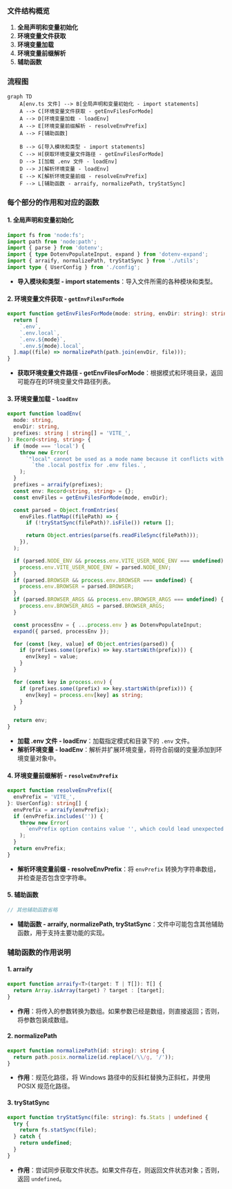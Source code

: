 ### 文件结构概览

1. **全局声明和变量初始化**
2. **环境变量文件获取**
3. **环境变量加载**
4. **环境变量前缀解析**
5. **辅助函数**

### 流程图

```mermaid
graph TD
    A[env.ts 文件] --> B[全局声明和变量初始化 - import statements]
    A --> C[环境变量文件获取 - getEnvFilesForMode]
    A --> D[环境变量加载 - loadEnv]
    A --> E[环境变量前缀解析 - resolveEnvPrefix]
    A --> F[辅助函数]

    B --> G[导入模块和类型 - import statements]
    C --> H[获取环境变量文件路径 - getEnvFilesForMode]
    D --> I[加载 .env 文件 - loadEnv]
    D --> J[解析环境变量 - loadEnv]
    E --> K[解析环境变量前缀 - resolveEnvPrefix]
    F --> L[辅助函数 - arraify, normalizePath, tryStatSync]
```

### 每个部分的作用和对应的函数

#### 1. 全局声明和变量初始化

```ts
import fs from 'node:fs';
import path from 'node:path';
import { parse } from 'dotenv';
import { type DotenvPopulateInput, expand } from 'dotenv-expand';
import { arraify, normalizePath, tryStatSync } from './utils';
import type { UserConfig } from './config';
```

- **导入模块和类型 - import statements**：导入文件所需的各种模块和类型。

#### 2. 环境变量文件获取 - `getEnvFilesForMode`

```ts
export function getEnvFilesForMode(mode: string, envDir: string): string[] {
  return [
    `.env`,
    `.env.local`,
    `.env.${mode}`,
    `.env.${mode}.local`,
  ].map((file) => normalizePath(path.join(envDir, file)));
}
```

- **获取环境变量文件路径 - getEnvFilesForMode**：根据模式和环境目录，返回可能存在的环境变量文件路径列表。

#### 3. 环境变量加载 - `loadEnv`

```ts
export function loadEnv(
  mode: string,
  envDir: string,
  prefixes: string | string[] = 'VITE_',
): Record<string, string> {
  if (mode === 'local') {
    throw new Error(
      `"local" cannot be used as a mode name because it conflicts with ` +
        `the .local postfix for .env files.`,
    );
  }
  prefixes = arraify(prefixes);
  const env: Record<string, string> = {};
  const envFiles = getEnvFilesForMode(mode, envDir);

  const parsed = Object.fromEntries(
    envFiles.flatMap((filePath) => {
      if (!tryStatSync(filePath)?.isFile()) return [];

      return Object.entries(parse(fs.readFileSync(filePath)));
    }),
  );

  if (parsed.NODE_ENV && process.env.VITE_USER_NODE_ENV === undefined) {
    process.env.VITE_USER_NODE_ENV = parsed.NODE_ENV;
  }
  if (parsed.BROWSER && process.env.BROWSER === undefined) {
    process.env.BROWSER = parsed.BROWSER;
  }
  if (parsed.BROWSER_ARGS && process.env.BROWSER_ARGS === undefined) {
    process.env.BROWSER_ARGS = parsed.BROWSER_ARGS;
  }

  const processEnv = { ...process.env } as DotenvPopulateInput;
  expand({ parsed, processEnv });

  for (const [key, value] of Object.entries(parsed)) {
    if (prefixes.some((prefix) => key.startsWith(prefix))) {
      env[key] = value;
    }
  }

  for (const key in process.env) {
    if (prefixes.some((prefix) => key.startsWith(prefix))) {
      env[key] = process.env[key] as string;
    }
  }

  return env;
}
```

- **加载 .env 文件 - loadEnv**：加载指定模式和目录下的 `.env` 文件。
- **解析环境变量 - loadEnv**：解析并扩展环境变量，将符合前缀的变量添加到环境变量对象中。

#### 4. 环境变量前缀解析 - `resolveEnvPrefix`

```ts
export function resolveEnvPrefix({
  envPrefix = 'VITE_',
}: UserConfig): string[] {
  envPrefix = arraify(envPrefix);
  if (envPrefix.includes('')) {
    throw new Error(
      `envPrefix option contains value '', which could lead unexpected exposure of sensitive information.`,
    );
  }
  return envPrefix;
}
```

- **解析环境变量前缀 - resolveEnvPrefix**：将 `envPrefix` 转换为字符串数组，并检查是否包含空字符串。

#### 5. 辅助函数

```ts
// 其他辅助函数省略
```

- **辅助函数 - arraify, normalizePath, tryStatSync**：文件中可能包含其他辅助函数，用于支持主要功能的实现。

### 辅助函数的作用说明

#### 1. arraify

```ts
export function arraify<T>(target: T | T[]): T[] {
  return Array.isArray(target) ? target : [target];
}
```

- **作用**：将传入的参数转换为数组。如果参数已经是数组，则直接返回；否则，将参数包装成数组。

#### 2. normalizePath

```ts
export function normalizePath(id: string): string {
  return path.posix.normalize(id.replace(/\\/g, '/'));
}
```

- **作用**：规范化路径，将 Windows 路径中的反斜杠替换为正斜杠，并使用 POSIX 规范化路径。

#### 3. tryStatSync

```ts
export function tryStatSync(file: string): fs.Stats | undefined {
  try {
    return fs.statSync(file);
  } catch {
    return undefined;
  }
}
```

- **作用**：尝试同步获取文件状态。如果文件存在，则返回文件状态对象；否则，返回 `undefined`。